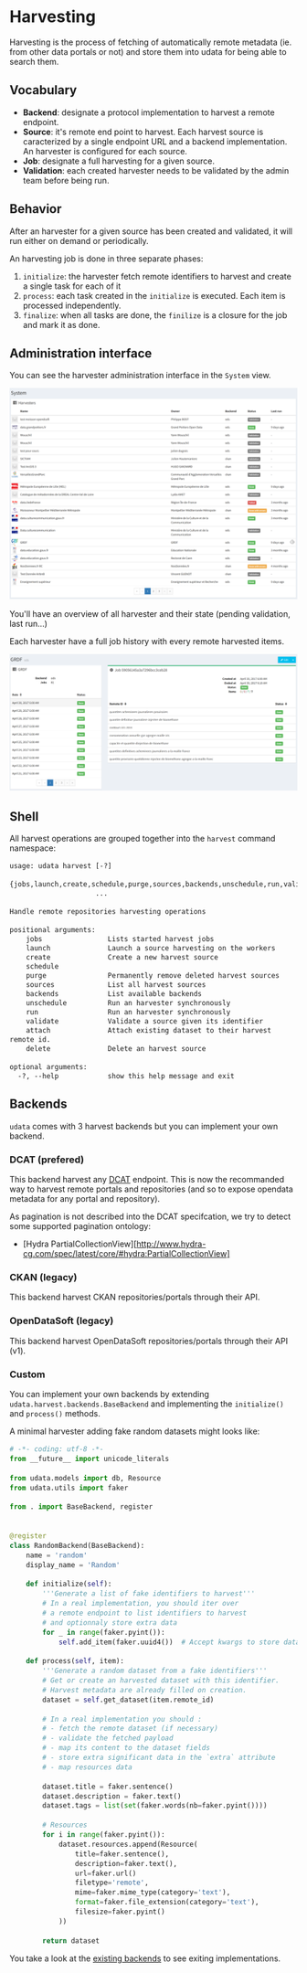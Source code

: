 # Harvesting

Harvesting is the process of fetching of automatically remote metadata (ie. from other data portals or not)
and store them into udata for being able to search them.

## Vocabulary

- **Backend**: designate a protocol implementation to harvest a remote endpoint.
- **Source**: it's remote end point to harvest. Each harvest source is caracterized by
  a single endpoint URL and a backend implementation. An harvester is configured for each source.
- **Job**: designate a full harvesting for a given source.
- **Validation**: each created harvester needs to be validated by the admin team before being run.

## Behavior

After an harvester for a given source has been created and validated, it will run either on demand or periodically.

An harvesting job is done in three separate phases:

1. `initialize`: the harvester fetch remote identifiers to harvest and create a single task for each of it
2. `process`: each task created in the `initialize` is executed. Each item is processed independently.
3. `finalize`: when all tasks are done, the `finilize` is a closure for the job and mark it as done.

## Administration interface

You can see the harvester administration interface in the `System` view.

![Administration harvester listing](screenshots/admin-harvest.png)

You'll have an overview of all harvester and their state (pending validation, last run...)

Each harvester have a full job history with every remote harvested items.

![Administration harvester details](screenshots/admin-single-harvester.png)

## Shell

All harvest operations are grouped together into the `harvest` command namespace:

```shell
usage: udata harvest [-?]
                     {jobs,launch,create,schedule,purge,sources,backends,unschedule,run,validate,attach,delete}
                     ...

Handle remote repositories harvesting operations

positional arguments:
    jobs                Lists started harvest jobs
    launch              Launch a source harvesting on the workers
    create              Create a new harvest source
    schedule
    purge               Permanently remove deleted harvest sources
    sources             List all harvest sources
    backends            List available backends
    unschedule          Run an harvester synchronously
    run                 Run an harvester synchronously
    validate            Validate a source given its identifier
    attach              Attach existing dataset to their harvest remote id.
    delete              Delete an harvest source

optional arguments:
  -?, --help            show this help message and exit
```

## Backends

`udata` comes with 3 harvest backends but you can implement your own backend.

### DCAT (prefered)

This backend harvest any [DCAT][] endpoint.
This is now the recommanded way to harvest remote portals and repositories
(and so to expose opendata metadata for any portal and repository).

As pagination is not described into the DCAT specifcation, we try to detect some supported
pagination ontology:
- [Hydra PartialCollectionView][http://www.hydra-cg.com/spec/latest/core/#hydra:PartialCollectionView]

### CKAN (legacy)

This backend harvest CKAN repositories/portals through their API.

### OpenDataSoft (legacy)

This backend harvest OpenDataSoft repositories/portals through their API (v1).

### Custom

You can implement your own backends by extending `udata.harvest.backends.BaseBackend`
and implementing the `initialize()` and `process()` methods.

A minimal harvester adding fake random datasets might looks like:

```python
# -*- coding: utf-8 -*-
from __future__ import unicode_literals

from udata.models import db, Resource
from udata.utils import faker

from . import BaseBackend, register


@register
class RandomBackend(BaseBackend):
    name = 'random'
    display_name = 'Random'

    def initialize(self):
        '''Generate a list of fake identifiers to harvest'''
        # In a real implementation, you should iter over
        # a remote endpoint to list identifiers to harvest
        # and optionnaly store extra data
        for _ in range(faker.pyint()):
            self.add_item(faker.uuid4())  # Accept kwargs to store data

    def process(self, item):
        '''Generate a random dataset from a fake identifiers'''
        # Get or create an harvested dataset with this identifier.
        # Harvest metadata are already filled on creation.
        dataset = self.get_dataset(item.remote_id)

        # In a real implementation you should :
        # - fetch the remote dataset (if necessary)
        # - validate the fetched payload
        # - map its content to the dataset fields
        # - store extra significant data in the `extra` attribute
        # - map resources data

        dataset.title = faker.sentence()
        dataset.description = faker.text()
        dataset.tags = list(set(faker.words(nb=faker.pyint())))

        # Resources
        for i in range(faker.pyint()):
            dataset.resources.append(Resource(
                title=faker.sentence(),
                description=faker.text(),
                url=faker.url()
                filetype='remote',
                mime=faker.mime_type(category='text'),
                format=faker.file_extension(category='text'),
                filesize=faker.pyint()
            ))

        return dataset

```

You take a look at the [existing backends][backends-repository] to see exiting implementations.


[DCAT]: https://www.w3.org/TR/vocab-dcat/
[backends-repository]: https://github.com/opendatateam/udata/tree/master/udata/harvest/backends
